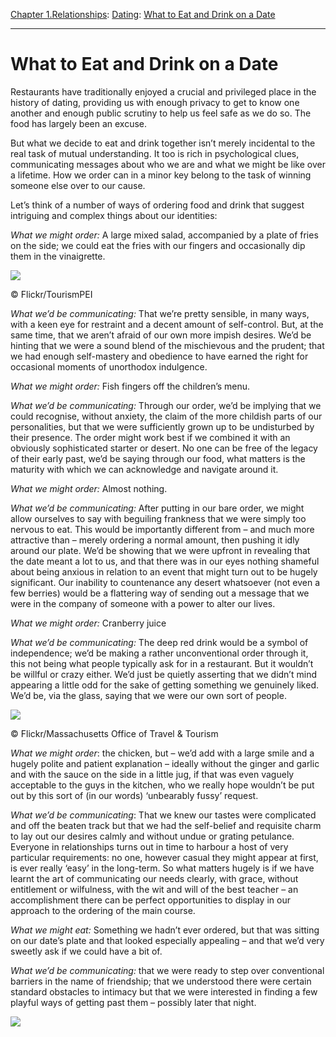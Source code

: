 [Chapter 1.Relationships](https://www.theschooloflife.com/thebookoflife/category/relationships/): [Dating](https://www.theschooloflife.com/thebookoflife/category/relationships/dating/): [What to Eat and Drink on a Date](https://www.theschooloflife.com/thebookoflife/what-to-eat-and-drink-on-a-date/)

* * *

# What to Eat and Drink on a Date

Restaurants have traditionally enjoyed a crucial and privileged place in the history of dating, providing us with enough privacy to get to know one another and enough public scrutiny to help us feel safe as we do so. The food has largely been an excuse.

But what we decide to eat and drink together isn’t merely incidental to the real task of mutual understanding. It too is rich in psychological clues, communicating messages about who we are and what we might be like over a lifetime. How we order can in a minor key belong to the task of winning someone else over to our cause.

Let’s think of a number of ways of ordering food and drink that suggest intriguing and complex things about our identities:

_What we might order:_ A large mixed salad, accompanied by a plate of fries on the side; we could eat the fries with our fingers and occasionally dip them in the vinaigrette.

 ![](https://www.theschooloflife.com/thebookoflife/wp-content/uploads/2018/04/15822674682_bab244d3a5_z.jpg)

© Flickr/TourismPEI

_What we’d be communicating:_ That we’re pretty sensible, in many ways, with a keen eye for restraint and a decent amount of self-control. But, at the same time, that we aren’t afraid of our own more impish desires. We’d be hinting that we were a sound blend of the mischievous and the prudent; that we had enough self-mastery and obedience to have earned the right for occasional moments of unorthodox indulgence.

_What we might order:_ Fish fingers off the children’s menu.

_What we’d be communicating:_ Through our order, we’d be implying that we could recognise, without anxiety, the claim of the more childish parts of our personalities, but that we were sufficiently grown up to be undisturbed by their presence. The order might work best if we combined it with an obviously sophisticated starter or desert. No one can be free of the legacy of their early past, we’d be saying through our food, what matters is the maturity with which we can acknowledge and navigate around it.

_What we might order:_ Almost nothing.

_What we’d be communicating:_ After putting in our bare order, we might allow ourselves to say with beguiling frankness that we were simply too nervous to eat. This would be importantly different from – and much more attractive than – merely ordering a normal amount, then pushing it idly around our plate. We’d be showing that we were upfront in revealing that the date meant a lot to us, and that there was in our eyes nothing shameful about being anxious in relation to an event that might turn out to be hugely significant. Our inability to countenance any desert whatsoever (not even a few berries) would be a flattering way of sending out a message that we were in the company of someone with a power to alter our lives.

_What we might order:_ Cranberry juice

_What we’d be communicating:_ The deep red drink would be a symbol of independence; we’d be making a rather unconventional order through it, this not being what people typically ask for in a restaurant. But it wouldn’t be willful or crazy either. We’d just be quietly asserting that we didn’t mind appearing a little odd for the sake of getting something we genuinely liked. We’d be, via the glass, saying that we were our own sort of people.

 ![](https://www.theschooloflife.com/thebookoflife/wp-content/uploads/2018/04/15408756930_67001612ce_z.jpg)

© Flickr/Massachusetts Office of Travel & Tourism

_What we might order_: the chicken, but – we’d add with a large smile and a hugely polite and patient explanation – ideally without the ginger and garlic and with the sauce on the side in a little jug, if that was even vaguely acceptable to the guys in the kitchen, who we really hope wouldn’t be put out by this sort of (in our words) ‘unbearably fussy’ request.

_What we’d be communicating_: That we knew our tastes were complicated and off the beaten track but that we had the self-belief and requisite charm to lay out our desires calmly and without undue or grating petulance. Everyone in relationships turns out in time to harbour a host of very particular requirements: no one, however casual they might appear at first, is ever really ‘easy’ in the long-term. So what matters hugely is if we have learnt the art of communicating our needs clearly, with grace, without entitlement or wilfulness, with the wit and will of the best teacher – an accomplishment there can be perfect opportunities to display in our approach to the ordering of the main course.

_What we might eat:_ Something we hadn’t ever ordered, but that was sitting on our date’s plate and that looked especially appealing – and that we’d very sweetly ask if we could have a bit of.

_What we’d be communicating:_ that we were ready to step over conventional barriers in the name of friendship; that we understood there were certain standard obstacles to intimacy but that we were interested in finding a few playful ways of getting past them – possibly later that night.

[![](https://img.youtube.com/vi/qqIHTeBfmCE/0.jpg)](https://www.youtube.com/embed/qqIHTeBfmCE '')
